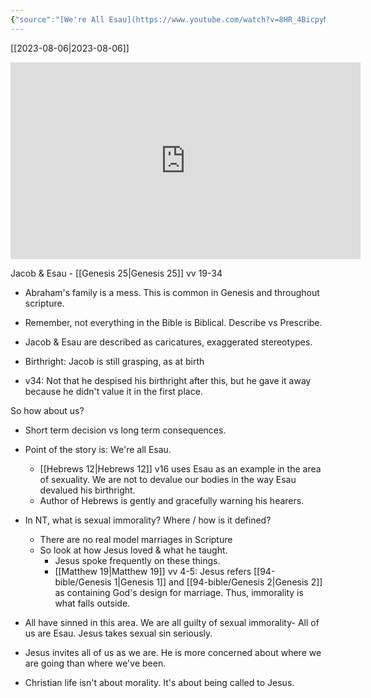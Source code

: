 ```yaml
---
{"source":"[We're All Esau](https://www.youtube.com/watch?v=8HR_4BicpyM)","clipped":"2023-08-11","dg-publish":true,"grade":1,"context":"Personal","type":"Resource","status":"Active","topic":"Sermon","dateCreated":"2023-08-11","permalink":"/sermons/2023-08-06-we-re-all-esau/","dgPassFrontmatter":true}
---
```



[[2023-08-06\|2023-08-06]]

<iframe width="560" height="315" src="https://www.youtube.com/embed/8HR_4BicpyM" title="YouTube video player" frameborder="0" allow="accelerometer; autoplay; clipboard-write; encrypted-media; gyroscope; picture-in-picture" allowfullscreen></iframe>

Jacob & Esau - [[Genesis 25\|Genesis 25]] vv 19-34

* Abraham's family is a mess. This is common in Genesis and throughout scripture.
* Remember, not everything in the Bible is Biblical. Describe vs Prescribe.

* Jacob & Esau are described as caricatures, exaggerated stereotypes.
* Birthright: Jacob is still grasping, as at birth
* v34: Not that he despised his birthright after this, but he gave it away because he didn't value it in the first place.

So how about us?

* Short term decision vs long term consequences.
* Point of the story is: We're all Esau.
	* [[Hebrews 12\|Hebrews 12]] v16 uses Esau as an example in the area of sexuality. We are not to devalue our bodies in the way Esau devalued his birthright.
	* Author of Hebrews is gently and gracefully warning his hearers.

* In NT, what is sexual immorality? Where / how is it defined?
	* There are no real model marriages in Scripture
	* So look at how Jesus loved & what he taught.
		* Jesus spoke frequently on these things.
		* [[Matthew 19\|Matthew 19]] vv 4-5: Jesus refers [[94-bible/Genesis 1\|Genesis 1]] and [[94-bible/Genesis 2\|Genesis 2]] as containing God's design for marriage. Thus, immorality is what falls outside.
* All have sinned in this area. We are all guilty of sexual immorality- All of us are Esau. Jesus takes sexual sin seriously.
* Jesus invites all of us as we are. He is more concerned about where we are going than where we've been.
* Christian life isn't about morality. It's about being called to Jesus.